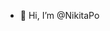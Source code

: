 - 👋 Hi, I’m @NikitaPo
<!---
NikitaPos/NikitaPos is a ✨ special ✨ repository because its `README.md` (this file) appears on your GitHub profile.
You can click the Preview link to take a look at your changes.
--->
